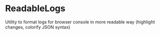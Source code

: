 # ReadableLogs
Utility to format logs for browser console in more readable way (highlight changes, colorify JSON syntax)
